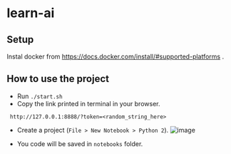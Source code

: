 # learn-ai

## Setup
Instal docker from https://docs.docker.com/install/#supported-platforms .

## How to use the project
 - Run `./start.sh`
 - Copy the link printed in terminal in your browser.
```
 http://127.0.0.1:8888/?token=<random_string_here>
```

- Create a project (`File > New Notebook > Python 2`).
![image](https://user-images.githubusercontent.com/7108834/44296971-84856780-a2d1-11e8-8eea-2098a0856356.png)

 - You code will be saved in `notebooks` folder.

